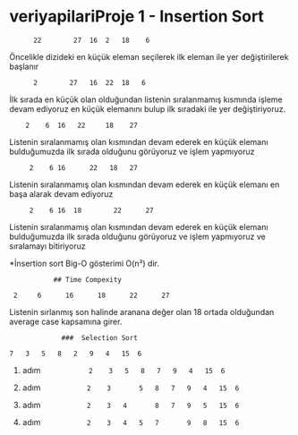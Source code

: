 # veriyapilariProje 1 -  Insertion Sort


	      22        27	16	2	18	  6  

Öncelikle dizideki en küçük eleman seçilerek ilk eleman ile yer değiştirilerek başlanır

	      2        27	16	22	18	 6 

İlk sırada en küçük olan olduğundan listenin sıralanmamış kısmında işleme devam ediyoruz en küçük elemanını bulup ilk sıradaki ile yer değiştiriyoruz.

		2	 6 	16	 22     18	  27

Listenin sıralanmamış olan kısmından devam ederek en küçük elemanı bulduğumuzda ilk sırada olduğunu görüyoruz ve işlem yapmıyoruz

		 2	  6	16      22	 18	  27 

Listenin sıralanmamış olan kısmından devam ederek en küçük elemanı en başa alarak devam ediyoruz

		 2	  6	16	18        22      27 

Listenin sıralanmamış olan kısmından devam ederek en küçük elemanı bulduğumuzda ilk sırada olduğunu görüyoruz ve işlem yapmıyoruz ve sıralamayı bitiriyoruz

*İnsertion sort Big-O gösterimi O(n²) dir. 

               ## Time Compexity

	 2	   6	  16	  18	  22	  27 

Listenin sırlanmış son halinde aranana değer olan 18 ortada olduğundan average case kapsamına girer.

				 ###  Selection Sort

```
7	3	5	8	2	9	4	15	6
```


1. adım```             2	3	5	8	7	9	4	15	6 ```

1. adım ```            2	3       5	8	7	9	4	15	6 ```

1. adım ```            2	3	4       8	7	9	5	15	6 ```

1. adım ```            2	3	4	5	7       9	8	15	6 ```

